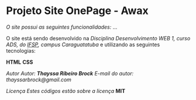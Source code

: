 # Projeto Site OnePage - Awax

_O site possui as seguintes funcionalidades:_
...

O site está sendo desenvolvido na _Disciplina Desenvolvimento WEB 1, curso ADS, do [IFSP](https://ifspcaraguatatuba.edu.br/), campus Caraguatatuba_ e utilizando as seguintes tecnologias:

**HTML**
**CSS**

_Autor_
_Autor: **Thayssa Ribeiro Brock**_
_E-mail do autor: thayssarbrock@gmail.com_

_Licença_
_Estes códigos estão sobre a licença_ **MIT**